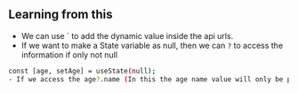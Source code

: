 ## Learning from this 
- We can use ` to add the dynamic value inside the api urls.
- If we want to make a State variable as null, then we can `?` to access the information if only not null
```bash
const [age, setAge] = useState(null);
- If we access the age?.name (In this the age name value will only be printed if that value is not null)
```